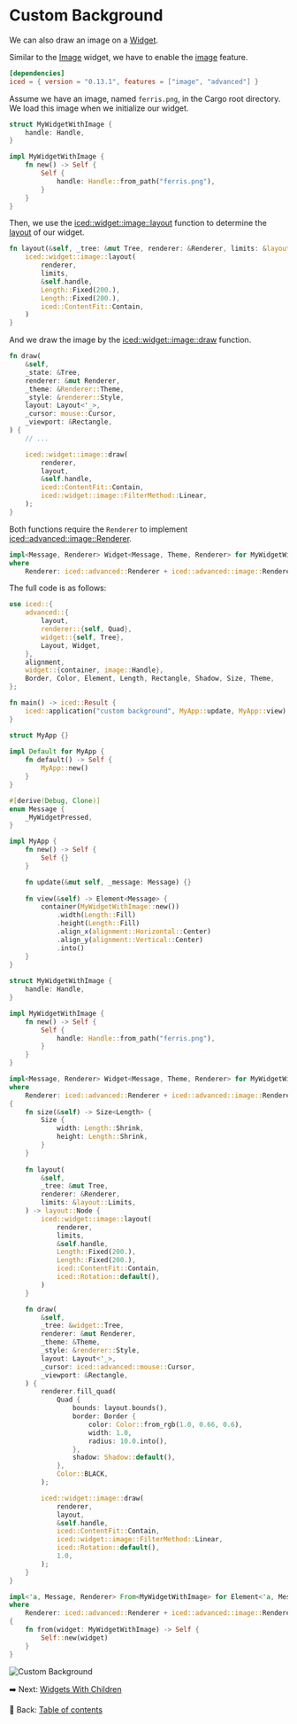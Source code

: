 # Custom Background

We can also draw an image on a [Widget](https://docs.rs/iced/0.12.1/iced/advanced/widget/trait.Widget.html).

Similar to the [Image](https://docs.rs/iced/0.12.1/iced/widget/image/struct.Image.html) widget, we have to enable the [image](https://docs.rs/crate/iced/latest/features#image) feature.

```toml
[dependencies]
iced = { version = "0.13.1", features = ["image", "advanced"] }
```

Assume we have an image, named `ferris.png`,  in the Cargo root directory.
We load this image when we initialize our widget.

```rust
struct MyWidgetWithImage {
    handle: Handle,
}

impl MyWidgetWithImage {
    fn new() -> Self {
        Self {
            handle: Handle::from_path("ferris.png"),
        }
    }
}
```

Then, we use the [iced::widget::image::layout](https://docs.rs/iced/0.12.1/iced/widget/image/fn.layout.html) function to determine the [layout](https://docs.rs/iced/0.12.1/iced/advanced/widget/trait.Widget.html#tymethod.layout) of our widget.

```rust
fn layout(&self, _tree: &mut Tree, renderer: &Renderer, limits: &layout::Limits) -> layout::Node {
    iced::widget::image::layout(
        renderer,
        limits,
        &self.handle,
        Length::Fixed(200.),
        Length::Fixed(200.),
        iced::ContentFit::Contain,
    )
}
```

And we draw the image by the [iced::widget::image::draw](https://docs.rs/iced/0.12.1/iced/widget/image/fn.draw.html) function.

```rust
fn draw(
    &self,
    _state: &Tree,
    renderer: &mut Renderer,
    _theme: &Renderer::Theme,
    _style: &renderer::Style,
    layout: Layout<'_>,
    _cursor: mouse::Cursor,
    _viewport: &Rectangle,
) {
    // ...

    iced::widget::image::draw(
        renderer,
        layout,
        &self.handle,
        iced::ContentFit::Contain,
        iced::widget::image::FilterMethod::Linear,
    );
}
```

Both functions require the `Renderer` to implement [iced::advanced::image::Renderer](https://docs.rs/iced/0.12.1/iced/advanced/image/trait.Renderer.html).

```rust
impl<Message, Renderer> Widget<Message, Theme, Renderer> for MyWidgetWithImage
where
    Renderer: iced::advanced::Renderer + iced::advanced::image::Renderer<Handle = Handle>,
```

The full code is as follows:

```rust
use iced::{
    advanced::{
        layout,
        renderer::{self, Quad},
        widget::{self, Tree},
        Layout, Widget,
    },
    alignment,
    widget::{container, image::Handle},
    Border, Color, Element, Length, Rectangle, Shadow, Size, Theme,
};

fn main() -> iced::Result {
    iced::application("custom background", MyApp::update, MyApp::view).run()
}

struct MyApp {}
  
impl Default for MyApp {
    fn default() -> Self {
        MyApp::new()
    }
}

#[derive(Debug, Clone)]
enum Message {
    _MyWidgetPressed,
}

impl MyApp {
    fn new() -> Self {
        Self {}
    }

    fn update(&mut self, _message: Message) {}
  
    fn view(&self) -> Element<Message> {
        container(MyWidgetWithImage::new())
            .width(Length::Fill)
            .height(Length::Fill)
            .align_x(alignment::Horizontal::Center)
            .align_y(alignment::Vertical::Center)
            .into()
    }
}
  
struct MyWidgetWithImage {
    handle: Handle,
}

impl MyWidgetWithImage {
    fn new() -> Self {
        Self {
            handle: Handle::from_path("ferris.png"),
        }
    }
}

impl<Message, Renderer> Widget<Message, Theme, Renderer> for MyWidgetWithImage
where
    Renderer: iced::advanced::Renderer + iced::advanced::image::Renderer<Handle = Handle>,
{
    fn size(&self) -> Size<Length> {
        Size {
            width: Length::Shrink,
            height: Length::Shrink,
        }
    }
  
    fn layout(
        &self,
        _tree: &mut Tree,
        renderer: &Renderer,
        limits: &layout::Limits,
    ) -> layout::Node {
        iced::widget::image::layout(
            renderer,
            limits,
            &self.handle,
            Length::Fixed(200.),
            Length::Fixed(200.),
            iced::ContentFit::Contain,
            iced::Rotation::default(),
        )
    }

    fn draw(
        &self,
        _tree: &widget::Tree,
        renderer: &mut Renderer,
        _theme: &Theme,
        _style: &renderer::Style,
        layout: Layout<'_>,
        _cursor: iced::advanced::mouse::Cursor,
        _viewport: &Rectangle,
    ) {
        renderer.fill_quad(
            Quad {
                bounds: layout.bounds(),
                border: Border {
                    color: Color::from_rgb(1.0, 0.66, 0.6),
                    width: 1.0,
                    radius: 10.0.into(),
                },
                shadow: Shadow::default(),
            },
            Color::BLACK,
        );

        iced::widget::image::draw(
            renderer,
            layout,
            &self.handle,
            iced::ContentFit::Contain,
            iced::widget::image::FilterMethod::Linear,
            iced::Rotation::default(),
            1.0,
        );
    }
}

impl<'a, Message, Renderer> From<MyWidgetWithImage> for Element<'a, Message, Theme, Renderer>
where
    Renderer: iced::advanced::Renderer + iced::advanced::image::Renderer<Handle = Handle>,
{
    fn from(widget: MyWidgetWithImage) -> Self {
        Self::new(widget)
    }
}
```

![Custom Background](./pic/custom_background.png)

:arrow_right:  Next: [Widgets With Children](./widgets_with_children.md)

:blue_book: Back: [Table of contents](./../README.md)
